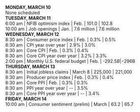 **MONDAY, MARCH 10**  
None scheduled  
**TUESDAY, MARCH 11**  
6:00 am | NFIB optimism index | Feb. | 101.0 | 102.8  
10:00 am | Job openings | Jan. | 7.6 million | 7.6 million  
**WEDNESDAY, MARCH 12**  
8:30 am | Consumer price index | Feb. | 0.3% | 0.5%  
8:30 am | CPI year over year | 2.9% | 3.0%  
8:30 am | Core CPI | Feb. | 0.3% | 0.4%  
8:30 am | Core CPI year over year | 3.2% | 3.3%  
2:00 pm | Monthly U.S. federal budget | Feb. | -$292.5B | -$296B  
**THURSDAY, MARCH 13**  
8:30 am | Initial jobless claims | March 8 | 225,000 | 221,000  
8:30 am | Producer price index | Feb. | 0.3% | 0.4%  
8:30 am | Core PPI | Feb. | 0.3% | 0.3%  
8:30 am | PPI year over year | -- | 3.5%  
8:30 am | Core PPI year over year | -- | 3.4%  
**FRIDAY, MARCH 14**  
10:00 am | Consumer sentiment (prelim) | March | 63.2 | 65.7
